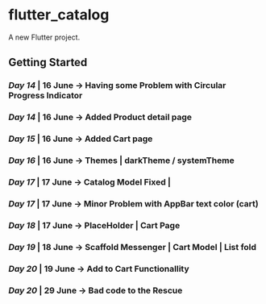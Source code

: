 # flutter_catalog

A new Flutter project.

## Getting Started

### **_Day 14_** | 16 June -> Having some Problem with Circular Progress Indicator

### **_Day 14_** | 16 June -> Added Product detail page

### **_Day 15_** | 16 June -> Added Cart page

### **_Day 16_** | 16 June -> Themes | darkTheme / systemTheme

### **_Day 17_** | 17 June -> Catalog Model Fixed |

### **_Day 17_** | 17 June -> Minor Problem with AppBar text color (cart)

### **_Day 18_** | 17 June -> PlaceHolder | Cart Page

### **_Day 19_** | 18 June -> Scaffold Messenger | Cart Model | List fold

### **_Day 20_** | 19 June -> Add to Cart Functionallity

### **_Day 20_** | 29 June -> Bad code to the Rescue
